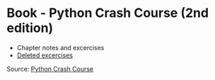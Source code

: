 # Book - Python Crash Course (2nd edition)

- Chapter notes and excercises
- [Deleted excercises](https://github.com/michedomingo/practice_python/commit/1a38e7e1adfb659313ad3e071ea5d4924a73dcb9#diff-b2a1afecc4ed48d909958b30014dab68d59474a3461a490d57e2b611f48c1932)

Source: [Python Crash Course](https://onedrive.live.com/?cid=0230DBC7DCF31BF9&id=0230DBC7DCF31BF9%2110381&parId=0230DBC7DCF31BF9%2114908&o=OneUp)
